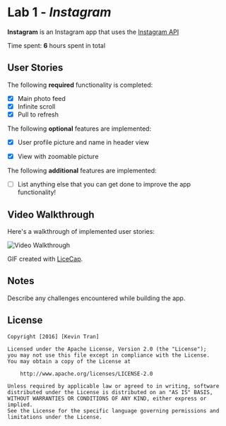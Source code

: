 # Lab 1 - *Instagram*

**Instagram** is an Instagram app that uses the [Instagram API](https://api.instagram.com/v1/media/popular?client_id=e05c462ebd86446ea48a5af73769b602)

Time spent: **6** hours spent in total

## User Stories

The following **required** functionality is completed:

- [x] Main photo feed
- [x] Infinite scroll
- [x] Pull to refresh

The following **optional** features are implemented:

- [x] User profile picture and name in header view
- [x] View with zoomable picture


The following **additional** features are implemented:

- [ ] List anything else that you can get done to improve the app functionality!


## Video Walkthrough 

Here's a walkthrough of implemented user stories:

<img src='http://i.imgur.com/kGtokGG.gif' title='Video Walkthrough' width='' alt='Video Walkthrough' />

GIF created with [LiceCap](http://www.cockos.com/licecap/).

## Notes

Describe any challenges encountered while building the app.

## License

    Copyright [2016] [Kevin Tran]

    Licensed under the Apache License, Version 2.0 (the "License");
    you may not use this file except in compliance with the License.
    You may obtain a copy of the License at

        http://www.apache.org/licenses/LICENSE-2.0

    Unless required by applicable law or agreed to in writing, software
    distributed under the License is distributed on an "AS IS" BASIS,
    WITHOUT WARRANTIES OR CONDITIONS OF ANY KIND, either express or implied.
    See the License for the specific language governing permissions and
    limitations under the License.

